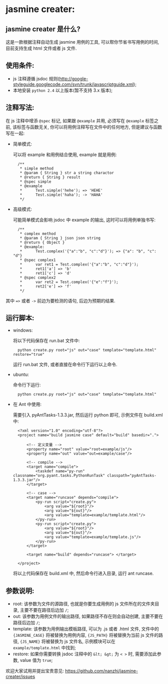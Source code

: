 jasmine creater:
===================================================================

jasmine creater 是什么?
---------------------------------

这是一款根据注释自动生成 jasmine 用例的工具, 可以帮你节省书写用例的时间, 目前支持生成 html 文件或者 js 文件.

使用条件:
---------------------------------

* js 注释遵循 jsdoc 规则(http://google-styleguide.googlecode.com/svn/trunk/javascriptguide.xml);
* 本地安装 `python 2.4` 以上版本(暂不支持 3.x 版本);

注释写法:
---------------------------------

在 js 注释中增添 `@spec` 标记, 如果跟 `@example` 并用, 必须写在 `@example` 标签之前, 该标签与函数无关, 你可以将用例注释写在文件中的任何地方, 但是建议与函数写在一起:

* 简单模式:

  可以将 example 和用例结合使用, example 就是用例:

		/**
		 * simple method
		 * @param { String } str a string charactor
		 * @return { String } result
		 * @spec simple
		 * @example
		 * 		Test.simple('hehe'); => 'HEHE'
		 * 		Test.simple('haha'); -> 'HAHA'
		 */

* 高级模式:

  可能简单模式会影响 jsdoc 中 example 的输出, 这时可以将用例单独书写:

		/**
		 * complex method
		 * @param { String } json json string
		 * @return { Object }
		 * @example:
		 * 		Test.complex('{"a":"b", "c":"d"}'); => {"a": "b", "c": "d"}
		 * @spec complex1
		 * 		var ret1 = Test.complex('{"a":"b", "c":"d"}');
		 * 		ret1['a'] => 'b'	
		 * 		ret1['c'] => 'd'
		 * @spec complex2
		 * 		var ret2 = Test.complex('{"e":"f"}');
		 * 		ret2['e'] => 'f'	
		 */

其中 `=>` 或者 `->` 前边为要检测的语句, 后边为预期的结果.


运行脚本:
---------------------------------

* windows:

	将以下代码保存在 run.bat 文件中:

		python create.py root="js" out="case" template="template.html" restore="true"

	运行 run.bat 文件, 或者直接在命令行下运行以上命令.

* ubuntu:

	命令行下运行:

		python create.py root="js" out="case" template="template.html"

* 在 Ant 中使用:

	需要引入 pyAntTasks-1.3.3.jar, 然后运行 python 即可, 示例文件在 build.xml 中:

		<?xml version="1.0" encoding="utf-8"?>
		<project name="build jasmine case" default="build" basedir=".">

			<!-- 定义变量 -->
			<property name="root" value="root=example/js"/>
			<property name="out" value="out=example/case"/>

			<!-- compile -->
			<target name="compile">
				<taskdef name="py-run" classname="org.pyant.tasks.PythonRunTask" classpath="pyAntTasks-1.3.3.jar"/>
			</target>

			<!-- case -->
			<target name="runcase" depends="compile">
				<py-run script="create.py">
					<arg value="${root}"/>
					<arg value="${out}"/>
					<arg value="template=example/template.html"/>
				</py-run>
				<py-run script="create.py">
					<arg value="${root}"/>
					<arg value="${out}"/>
					<arg value="template=example/template.js"/>
				</py-run>
			</target>

			<target name="build" depends="runcase"> </target>
			
		</project>

	将以上代码保存在 build.xml 中, 然后命令行进入目录, 运行 ant runcase.

参数说明:
---------------------------------

* root: 该参数为文件的源路径, 也就是你要生成用例的 js 文件所在的文件夹目录, 主要不要在路径后边加 `/`;
* out: 该参数为用例文件的输出路径, 如果路径不存在则会自动创建, 主要不要在路径后边加 `/`;
* template: 该参数为用例输出模板路径, 可以为 .js 或者 .html 文件, 文件中的 `{JASMINE_CASE}` 将被替换为用例内容, `{JS_PATH}` 将被替换为当前 js 文件的路径, `{JS_NAME}` 将被替换为 js 文件名, 示例模块可以在 `example/template.html` 中找到;
* restore: 如果你需要转换 jsdoc 注释中的 `&lt; &gt;` 为 `< >` 时, 需要添加此参数, value 值为 `true`;


欢迎大家试用并提出宝贵意见: https://github.com/nanzhi/jasmine-creater/issues

